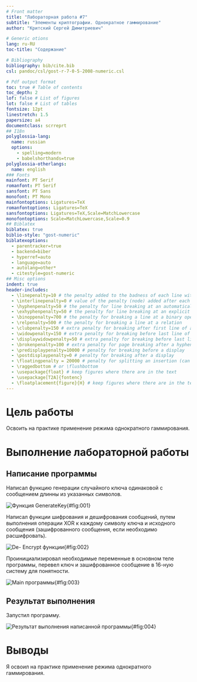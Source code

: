 ```yaml
---
# Front matter
title: "Лабораторная работа #7"
subtitle: "Элементы криптографии. Однократное гаммирование"
author: "Критский Сергей Димитриевич"

# Generic otions
lang: ru-RU
toc-title: "Содержание"

# Bibliography
bibliography: bib/cite.bib
csl: pandoc/csl/gost-r-7-0-5-2008-numeric.csl

# Pdf output format
toc: true # Table of contents
toc_depth: 2
lof: false # List of figures
lot: false # List of tables
fontsize: 12pt
linestretch: 1.5
papersize: a4
documentclass: scrreprt
## I18n
polyglossia-lang:
  name: russian
  options:
	- spelling=modern
	- babelshorthands=true
polyglossia-otherlangs:
  name: english
### Fonts
mainfont: PT Serif
romanfont: PT Serif
sansfont: PT Sans
monofont: PT Mono
mainfontoptions: Ligatures=TeX
romanfontoptions: Ligatures=TeX
sansfontoptions: Ligatures=TeX,Scale=MatchLowercase
monofontoptions: Scale=MatchLowercase,Scale=0.9
## Biblatex
biblatex: true
biblio-style: "gost-numeric"
biblatexoptions:
  - parentracker=true
  - backend=biber
  - hyperref=auto
  - language=auto
  - autolang=other*
  - citestyle=gost-numeric
## Misc options
indent: true
header-includes:
  - \linepenalty=10 # the penalty added to the badness of each line within a paragraph (no associated penalty node) Increasing the value makes tex try to have fewer lines in the paragraph.
  - \interlinepenalty=0 # value of the penalty (node) added after each line of a paragraph.
  - \hyphenpenalty=50 # the penalty for line breaking at an automatically inserted hyphen
  - \exhyphenpenalty=50 # the penalty for line breaking at an explicit hyphen
  - \binoppenalty=700 # the penalty for breaking a line at a binary operator
  - \relpenalty=500 # the penalty for breaking a line at a relation
  - \clubpenalty=150 # extra penalty for breaking after first line of a paragraph
  - \widowpenalty=150 # extra penalty for breaking before last line of a paragraph
  - \displaywidowpenalty=50 # extra penalty for breaking before last line before a display math
  - \brokenpenalty=100 # extra penalty for page breaking after a hyphenated line
  - \predisplaypenalty=10000 # penalty for breaking before a display
  - \postdisplaypenalty=0 # penalty for breaking after a display
  - \floatingpenalty = 20000 # penalty for splitting an insertion (can only be split footnote in standard LaTeX)
  - \raggedbottom # or \flushbottom
  - \usepackage{float} # keep figures where there are in the text
  - \usepackage[T2A]{fontenc} 
  - \floatplacement{figure}{H} # keep figures where there are in the text
---
```


# Цель работы

Освоить на практике применение режима однократного гаммирования.

# Выполнение лабораторной работы

## Написание программы

Написал функцию генерации случайного ключа одинаковой с сообщением длинны из указанных символов.

![Функция GenerateKey](image\key.png){#fig:001}

Написал функции шифрования и дешифрования сообщений, путем выполнения операции XOR к каждому символу ключа и исходного сообщения (зашифрованного сообщения, если необходимо расшифровать).

![De- Encrypt функции](image\decrypt.png){#fig:002}

Проинициализировал необходимые переменные в основном теле программы, перевел ключ и зашифрованное сообщение в 16-ную систему для понятности.

![Main программы](image\main.png){#fig:003}

## Результат выполнения

Запустил программу.

![Результат выполнения написанной программы](image\result.png){#fig:004}

# Выводы


Я освоил на практике применение режима однократного гаммирования.
